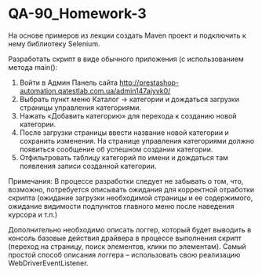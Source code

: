 # QA-90_Homework-3

На основе примеров из лекции создать Maven проект и подключить к нему библиотеку Selenium.

Разработать скрипт в виде обычного приложения (с использованием метода main():
1. Войти в Админ Панель сайта http://prestashop-automation.qatestlab.com.ua/admin147ajyvk0/
2. Выбрать пункт меню Каталог -> категории и дождаться загрузки страницы управления категориями.
3. Нажать «Добавить категорию» для перехода к созданию новой категории.
4. После загрузки страницы ввести название новой категории и сохранить изменения. На странице управления категориями должно появиться сообщение об успешном создании категории.
5. Отфильтровать таблицу категорий по имени и дождаться там появления записи созданной категории.

Примечания: В процессе разработки следует не забывать о том, что, возможно, потребуется описывать ожидания для корректной отработки скрипта (ожидание загрузки необходимой страницы и ее содержимого, ожидание видимости подпунктов главного меню после наведения курсора и т.п.)

Дополнительно необходимо описать логгер, который будет выводить в консоль базовые действия драйвера в процессе выполнения скрипт (переход на страницу, поиск элементов, клики по элементам). Самый простой способ описания логгера – использовать свою реализацию WebDriverEventListener.
